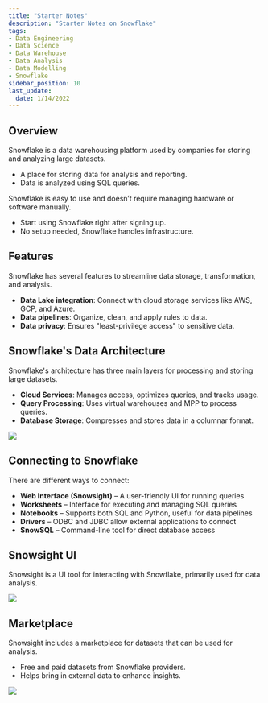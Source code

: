 ```yaml
---
title: "Starter Notes"
description: "Starter Notes on Snowflake"
tags: 
- Data Engineering
- Data Science
- Data Warehouse
- Data Analysis
- Data Modelling
- Snowflake
sidebar_position: 10
last_update:
  date: 1/14/2022
---
```


## Overview

Snowflake is a data warehousing platform used by companies for storing and analyzing large datasets.

- A place for storing data for analysis and reporting.
- Data is analyzed using SQL queries.

Snowflake is easy to use and doesn’t require managing hardware or software manually.

- Start using Snowflake right after signing up.
- No setup needed, Snowflake handles infrastructure.

## Features

Snowflake has several features to streamline data storage, transformation, and analysis.

- **Data Lake integration**: Connect with cloud storage services like AWS, GCP, and Azure.
- **Data pipelines**: Organize, clean, and apply rules to data.
- **Data privacy**: Ensures "least-privilege access" to sensitive data.

## Snowflake's Data Architecture

Snowflake's architecture has three main layers for processing and storing large datasets.

- **Cloud Services**: Manages access, optimizes queries, and tracks usage.
- **Query Processing**: Uses virtual warehouses and MPP to process queries.
- **Database Storage**: Compresses and stores data in a columnar format.

<div class="img-center"> 

![](/img/docs/snowflake-architecture-overview.png)

</div>

## Connecting to Snowflake  

There are different ways to connect:  

- **Web Interface (Snowsight)** – A user-friendly UI for running queries  
- **Worksheets** – Interface for executing and managing SQL queries  
- **Notebooks** – Supports both SQL and Python, useful for data pipelines  
- **Drivers** – ODBC and JDBC allow external applications to connect  
- **SnowSQL** – Command-line tool for direct database access  

## Snowsight UI

Snowsight is a UI tool for interacting with Snowflake, primarily used for data analysis.

<div class="img-center"> 

![](/img/docs/Screenshot-2025-03-06-204630.png)

</div>


## Marketplace 

Snowsight includes a marketplace for datasets that can be used for analysis.

- Free and paid datasets from Snowflake providers.
- Helps bring in external data to enhance insights.

<div class="img-center"> 

![](/img/docs/Screenshot-2025-03-06-204712.png)

</div>



